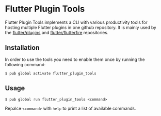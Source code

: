 # Flutter Plugin Tools

Flutter Plugin Tools implements a CLI with various productivity tools for hosting multiple Flutter plugins in one github
repository. It is mainly used by the [flutter/plugins](https://github.com/flutter/plugins) and
[flutter/flutterfire](https://github.com/flutter/flutterfire) repositories.

## Installation

In order to use the tools you need to enable them once by running the following command:

```shell
$ pub global activate flutter_plugin_tools
```

## Usage

```shell
$ pub global run flutter_plugin_tools <command>
```

Repalce `<command>` with `help` to print a list of available commands.
